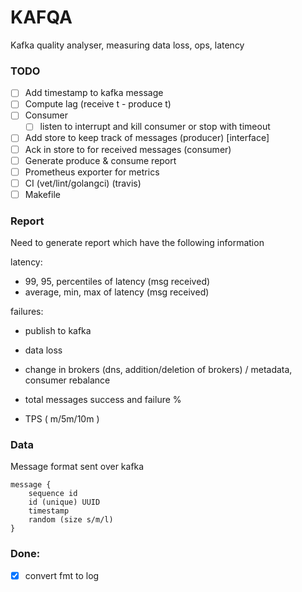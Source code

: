 # KAFQA

Kafka quality analyser, measuring data loss, ops, latency

### TODO
* [ ] Add timestamp to kafka message
* [ ] Compute lag (receive t - produce t)
* [ ] Consumer
    * [ ] listen to interrupt and kill consumer or stop with timeout
* [ ] Add store to keep track of messages (producer) [interface]
* [ ] Ack in store to for received messages (consumer)
* [ ] Generate produce & consume report
* [ ] Prometheus exporter for metrics
* [ ] CI (vet/lint/golangci) (travis)
* [ ] Makefile

### Report

Need to generate report which have the following information

latency:
 * 99, 95, percentiles of latency (msg received)
 * average, min, max of latency (msg received)

failures:
 * publish to kafka
 * data loss

* change in brokers (dns, addition/deletion of brokers) / metadata, consumer rebalance
* total messages success and failure %
* TPS ( m/5m/10m )

### Data

Message format sent over kafka
```
message {
    sequence id
    id (unique) UUID
    timestamp
    random (size s/m/l)
}
```

### Done:
* [X] convert fmt to log
